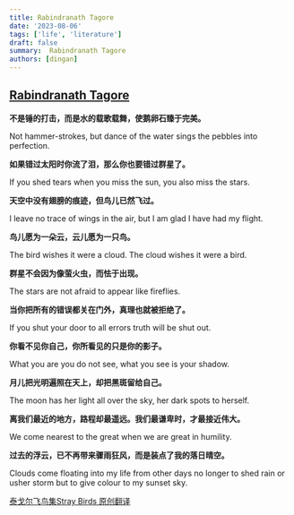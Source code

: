 ```yaml
---
title: Rabindranath Tagore
date: '2023-08-06'
tags: ['life', 'literature']
draft: false
summary:  Rabindranath Tagore
authors: [dingan]
---
```


## [Rabindranath Tagore](https://en.wikipedia.org/wiki/Rabindranath_Tagore)

**不是锤的打击，而是水的载歌载舞，使鹅卵石臻于完美。**

Not hammer-strokes, but dance of the water sings the pebbles into perfection.

**如果错过太阳时你流了泪，那么你也要错过群星了。**

If you shed tears when you miss the sun, you also miss the stars.

**天空中没有翅膀的痕迹，但鸟儿已然飞过。**

I leave no trace of wings in the air, but I am glad I have had my flight.

**鸟儿愿为一朵云，云儿愿为一只鸟。**

The bird wishes it were a cloud. The cloud wishes it were a bird.

**群星不会因为像萤火虫，而怯于出现。**

The stars are not afraid to appear like fireflies.

**当你把所有的错误都关在门外，真理也就被拒绝了。**

If you shut your door to all errors truth will be shut out.

**你看不见你自己，你所看见的只是你的影子。**

What you are you do not see, what you see is your shadow.

**月儿把光明遍照在天上，却把黑斑留给自己。**

The moon has her light all over the sky, her dark spots to herself.

**离我们最近的地方，路程却最遥远。我们最谦卑时，才最接近伟大。**

We come nearest to the great when we are great in humility.

**过去的浮云，已不再带来骤雨狂风，而是装点了我的落日晴空。**

Clouds come floating into my life from other days no longer to shed rain or usher storm but to give colour to my sunset sky.

[泰戈尔飞鸟集Stray Birds 原创翻译](https://zhuanlan.zhihu.com/p/565756625)
